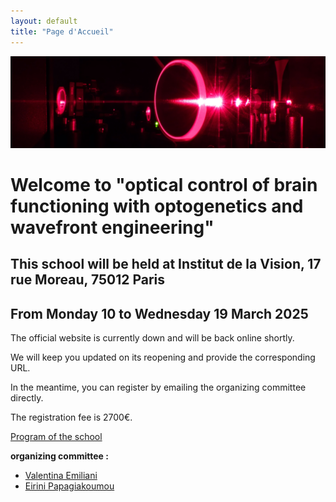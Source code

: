 ```yaml
---
layout: default
title: "Page d'Accueil"
---
```


<div class="banner">
  <img src="assets/banner.jpg" alt="Image de bandeau" class="banner-image">
</div>

<div class="content">
  <h1>Welcome to "optical control of brain functioning with optogenetics and wavefront engineering"</h1>
  <h2>This school will be held at Institut de la Vision, 17 rue Moreau, 75012 Paris</h2>
  <h2>From Monday 10 to Wednesday 19 March 2025</h2>
  <p>The official website is currently down and will be back online shortly.</p> 
  <p>We will keep you updated on its reopening and provide the corresponding URL.</p>
  <p>In the meantime, you can register by emailing the organizing committee directly.</p>
  <p>The registration fee is 2700&euro;.</p>
  <a href="assets/program_2025_F.pdf" class="download-link">Program of the school</a>
  <p><b>organizing committee :</b><br>
	<ul>
	<li><a href="mailto:valentina.emiliani@inserm.fr">Valentina Emiliani</a></li>  
	<li><a href="mailto:Eirini.papagiakoumou@inserm.fr">Eirini Papagiakoumou</a></li>  
	</ul> 
  </p>
</div>
